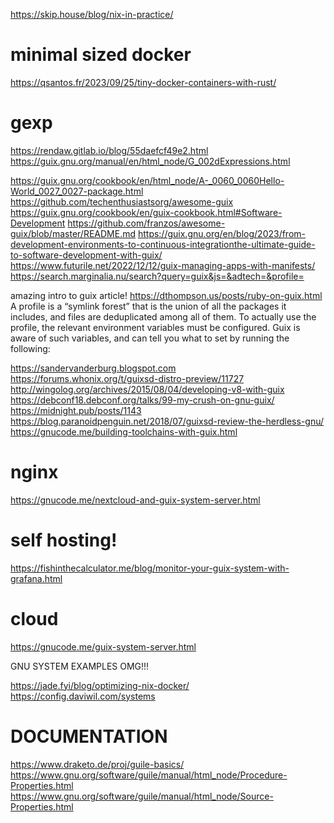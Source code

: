 https://skip.house/blog/nix-in-practice/
# minimal sized docker
https://qsantos.fr/2023/09/25/tiny-docker-containers-with-rust/

# gexp
https://rendaw.gitlab.io/blog/55daefcf49e2.html
https://guix.gnu.org/manual/en/html_node/G_002dExpressions.html





https://guix.gnu.org/cookbook/en/html_node/A-_0060_0060Hello-World_0027_0027-package.html
https://github.com/techenthusiastsorg/awesome-guix
https://guix.gnu.org/cookbook/en/guix-cookbook.html#Software-Development
https://github.com/franzos/awesome-guix/blob/master/README.md
https://guix.gnu.org/en/blog/2023/from-development-environments-to-continuous-integrationthe-ultimate-guide-to-software-development-with-guix/
https://www.futurile.net/2022/12/12/guix-managing-apps-with-manifests/
https://search.marginalia.nu/search?query=guix&js=&adtech=&profile=




amazing intro to guix article!
https://dthompson.us/posts/ruby-on-guix.html
A profile is a “symlink forest” that is the union of all the packages it includes, and files are deduplicated among all of them. To actually use the profile, the relevant environment variables must be configured. Guix is aware of such variables, and can tell you what to set by running the following:


https://sandervanderburg.blogspot.com
https://forums.whonix.org/t/guixsd-distro-preview/11727
http://wingolog.org/archives/2015/08/04/developing-v8-with-guix
https://debconf18.debconf.org/talks/99-my-crush-on-gnu-guix/
https://midnight.pub/posts/1143
https://blog.paranoidpenguin.net/2018/07/guixsd-review-the-herdless-gnu/
https://gnucode.me/building-toolchains-with-guix.html




# nginx
https://gnucode.me/nextcloud-and-guix-system-server.html

# self hosting!
https://fishinthecalculator.me/blog/monitor-your-guix-system-with-grafana.html

# cloud
https://gnucode.me/guix-system-server.html





GNU SYSTEM EXAMPLES OMG!!!


https://jade.fyi/blog/optimizing-nix-docker/
https://config.daviwil.com/systems

# DOCUMENTATION
https://www.draketo.de/proj/guile-basics/
https://www.gnu.org/software/guile/manual/html_node/Procedure-Properties.html
https://www.gnu.org/software/guile/manual/html_node/Source-Properties.html
